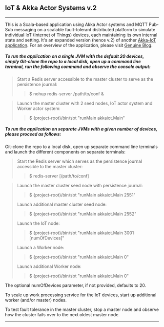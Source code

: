 ## IoT & Akka Actor Systems v.2

---

This is a Scala-based application using Akka Actor systems and MQTT Pub-Sub messaging on a scalable fault-tolerant distributed platform to simulate individual IoT (Internet of Things) devices, each maintaining its own internal state and setting.  It's an expanded version (hence v.2) of another [Akka-IoT application](https://github.com/oel/akka-iot-mqtt).  For an overview of the application, please visit [Genuine Blog](http://blog.genuine.com/2017/07/scala-iot-systems-with-akka-actors-ii/).

##### To run the application on a single JVM with the default 20 devices, simply Git-clone the repo to a local disk, open up a command line terminal, run the following command and observe the console output:

> Start a Redis server accessible to the master cluster to serve as the persistence journal:
>> $ nohup redis-server /path/to/conf &

> Launch the master cluster with 2 seed nodes, IoT actor system and Worker actor system:
>> $ {project-root}/bin/sbt "runMain akkaiot.Main"

##### To run the application on separate JVMs with a given number of devices, please proceed as follows:

Git-clone the repo to a local disk, open up separate command line terminals and launch the different components on separate terminals:

> Start the Redis server which serves as the persistence journal accessible to the master cluster:
>> $ redis-server [/path/to/conf]

> Launch the master cluster seed node with persistence journal:
>> $ {project-root}/bin/sbt "runMain akkaiot.Main 2551"
>
> Launch additional master cluster seed node:
>> $ {project-root}/bin/sbt "runMain akkaiot.Main 2552"
>
> Launch the IoT node:
>> $ {project-root}/bin/sbt "runMain akkaiot.Main 3001 [numOfDevices]"
>
> Launch a Worker node:
>> $ {project-root}/bin/sbt "runMain akkaiot.Main 0"
>
> Launch additional Worker node:
>> $ {project-root}/bin/sbt "runMain akkaiot.Main 0"

The optional numOfDevices parameter, if not provided, defaults to 20.

To scale up work processing service for the IoT devices, start up additional worker (and/or master) nodes.

To test fault tolerance in the master cluster, stop a master node and observe how the cluster fails over to the next oldest master node.

---

